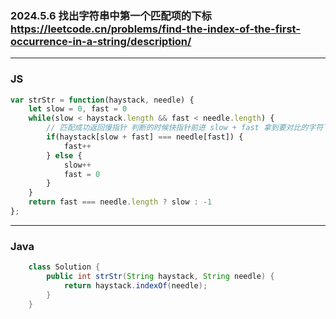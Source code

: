 ### 2024.5.6 找出字符串中第一个匹配项的下标  https://leetcode.cn/problems/find-the-index-of-the-first-occurrence-in-a-string/description/

---

### JS

```js
var strStr = function(haystack, needle) {
    let slow = 0, fast = 0
    while(slow < haystack.length && fast < needle.length) {
        // 匹配成功返回慢指针 判断的时候快指针前进 slow + fast 拿到要对比的字符下标 保证慢指针不前进
        if(haystack[slow + fast] === needle[fast]) {
            fast++
        } else {
            slow++
            fast = 0
        }
    }
    return fast === needle.length ? slow : -1
};
```

---

### Java
```java
    class Solution {
        public int strStr(String haystack, String needle) {
            return haystack.indexOf(needle);
        }
    }
```
